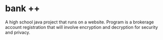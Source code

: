 # bank ++
A high school java project that runs on a website. 
Program is a brokerage account registration that will involve encryption and decryption for security and privacy. 
